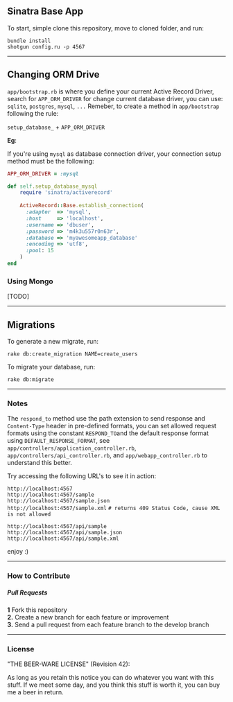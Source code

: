 ## Sinatra Base App

To start, simple clone this repository, move to cloned folder, and run:

`bundle install`	
`shotgun config.ru -p 4567`

---

## Changing ORM Drive

`app/bootstrap.rb` is where you define your current Active Record Driver, search for `APP_ORM_DRIVER` for change current database driver, you can use: `sqlite`, `postgres`, `mysql`, `...`
Remeber, to create a method in `app/bootstrap` following the rule:

`setup_database_` + `APP_ORM_DRIVER`

**Eg**:

If you're using `mysql` as database connection driver, your connection setup method must be the following:

```rb
APP_ORM_DRIVER = :mysql

def self.setup_database_mysql
    require 'sinatra/activerecord'
    
	ActiveRecord::Base.establish_connection(
      :adapter  => 'mysql',
      :host     => 'localhost',
      :username => 'dbuser',
      :password => 'm4k3u557r0n63r',
      :database => 'myawesomeapp_database'
      :encoding => 'utf8',
      :pool: 15
    )
end
```

### Using Mongo

[TODO]

---

## Migrations

To generate a new migrate, run:

`rake db:create_migration NAME=create_users`

To migrate your database, run:  

`rake db:migrate`

---

### Notes

The `respond_to` method use the path extension to send response and `Content-Type` header in pre-defined formats, you can set allowed request formats using the constant `RESPOND_TO`and the default response format using `DEFAULT_RESPONSE_FORMAT`, see `app/controllers/application_controller.rb`, `app/controllers/api_controller.rb`, and `app/webapp_controller.rb` to understand this better.

 Try accessing the following URL's to see it in action: 
 
 `http://localhost:4567`    
 `http://localhost:4567/sample`   
 `http://localhost:4567/sample.json`    
 `http://localhost:4567/sample.xml` `# returns 409 Status Code, cause XML is not allowed`   
 
`http://localhost:4567/api/sample`      
`http://localhost:4567/api/sample.json`    
`http://localhost:4567/api/sample.xml`      

enjoy :)

---

### How to Contribute

##### Pull Requests

**1** Fork this repository	
**2.** Create a new branch for each feature or improvement	
**3.** Send a pull request from each feature branch to the develop branch	

---

### License

"THE BEER-WARE LICENSE" (Revision 42):

As long as you retain this notice you can do whatever you want with this stuff. If we meet some day, and you think this stuff is worth it, you can buy me a beer in return.
